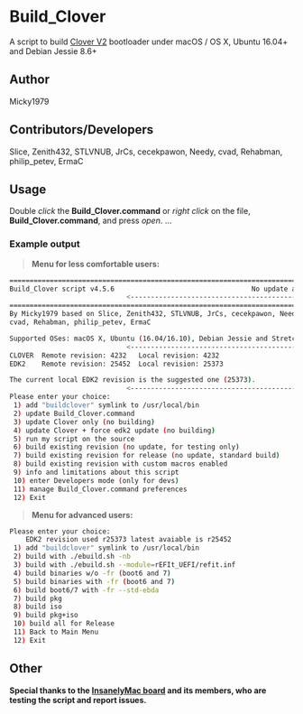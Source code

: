 # Build_Clover
A script to build [Clover V2](https://sourceforge.net/p/cloverefiboot/code/HEAD/tree) bootloader under macOS / OS X, Ubuntu 16.04+ and Debian Jessie 8.6+

## Author
Micky1979

## Contributors/Developers
Slice, Zenith432, STLVNUB, JrCs, cecekpawon, Needy, cvad, Rehabman, philip_petev, ErmaC

## Usage
Double _click_ the **Build_Clover.command** or _right click_ on the file, **Build_Clover.command**, and press _open_.
...

### Example output
>**Menu for less comfortable users:**

``` bash
================================================================================
Build_Clover script v4.5.6                                  No update available.
                             <--------------------------------------------------
================================================================================
By Micky1979 based on Slice, Zenith432, STLVNUB, JrCs, cecekpawon, Needy,
cvad, Rehabman, philip_petev, ErmaC

Supported OSes: macOS X, Ubuntu (16.04/16.10), Debian Jessie and Stretch
                             <--------------------------------------------------
CLOVER	Remote revision: 4232	Local revision: 4232
EDK2	Remote revision: 25452	Local revision: 25373

The current local EDK2 revision is the suggested one (25373).
                             <--------------------------------------------------
Please enter your choice:
 1) add "buildclover" symlink to /usr/local/bin
 2) update Build_Clover.command
 3) update Clover only (no building)
 4) update Clover + force edk2 update (no building)
 5) run my script on the source
 6) build existing revision (no update, for testing only)
 7) build existing revision for release (no update, standard build)
 8) build existing revision with custom macros enabled
 9) info and limitations about this script
 10) enter Developers mode (only for devs)
 11) manage Build_Clover.command preferences
 12) Exit
```
>**Menu for advanced users:**

``` bash
Please enter your choice:
    EDK2 revision used r25373 latest avaiable is r25452
 1) add "buildclover" symlink to /usr/local/bin
 2) build with ./ebuild.sh -nb
 3) build with ./ebuild.sh --module=rEFIt_UEFI/refit.inf
 4) build binaries w/o -fr (boot6 and 7)
 5) build binaries with -fr (boot6 and 7)
 6) build boot6/7 with -fr --std-ebda
 7) build pkg
 8) build iso
 9) build pkg+iso
 10) build all for Release
 11) Back to Main Menu
 12) Exit
```
## Other
**Special thanks to the [InsanelyMac board](http://www.insanelymac.com/forum/topic/313240-build-clovercommand-another-script-to-build-standard-clover-or-customized/) and its members, who are testing the script and report issues.**

